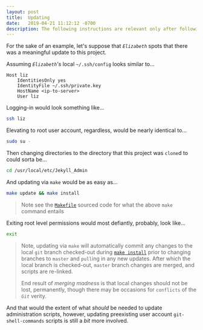 ```yaml
---
layout: post
title:  Updating
date:   2019-04-21 11:12:12 -0700
description: The following instructions are relevant only after following `Install` instructions for this project
---
```



For the sake of an example, let's suppose that _`Elizabeth`_ spots that there was a meaningful update to this project.


Assuming _`Elizabeth`'s_ local `~/.ssh/config` looks similar to...


```
Host liz
    IdentitiesOnly yes
    IdentityFile ~/.ssh/private.key
    HostName <ip-to-server>
    User liz
```


Logging-in would look something like...


```bash
ssh liz
```


Elevating to root user account, regardless, would be nearly identical to...


```bash
sudo su -
```


Then changing directories to the directory that this project was `clone`d to could sorta be...


```bash
cd /usr/local/etc/Jekyll_Admin
```


And updating via `make` would be as easy as...


```bash
make update && make install
```


> Note see the [`Makefile`][makefile_source] sourced code for what the above `make` command entails


Exiting root level permissions would most defiantly, probably, look like...


```bash
exit
```


> Note, updating via `make` will automatically commit any changes to the local `git` branch checked-out during [`make install`][docs_install] prior to changing branches to `master` and `pull`ing in any new updates. After which the local branch is checked-out, `master` branch changes are merged, and scripts are re-linked.
>
> End result of _merging madness_ is that local changes should not be lost, permanently, though there may be occasions for `conflicts` of the _`Git`_ verity.


And that would the extent of what _should_ be needed to update administration scripts, however, updating preexisting user account `git-shell-commands` scripts is still a _bit_ more involved.



[docs_install]: /Jekyll_Admin/administration/installation/

[makefile_source]: https://github.com/S0AndS0/Jekyll_Admin/blob/master/Makefile
